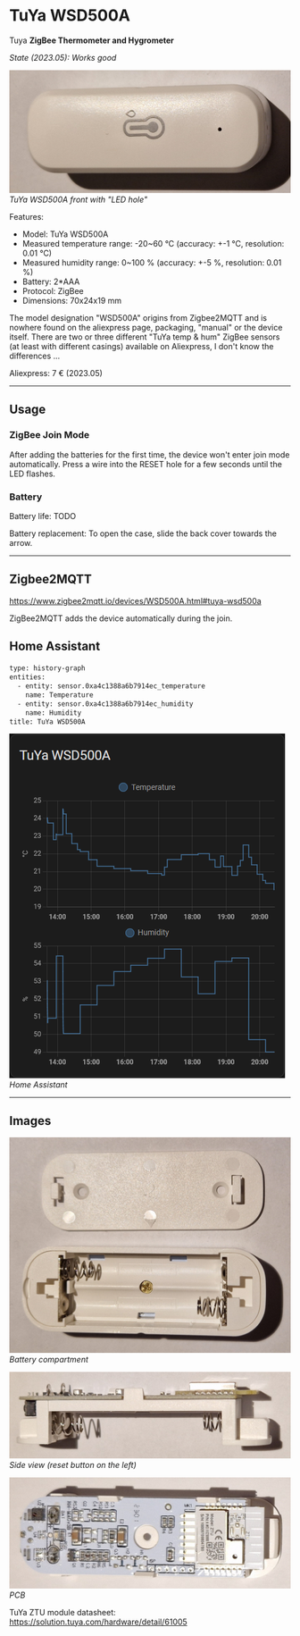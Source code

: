 # TuYa WSD500A

Tuya **ZigBee Thermometer and Hygrometer**

*State (2023.05): Works good*

![TuYa WSD500A](images/TuYa_WSD500A.jpg)
*TuYa WSD500A front with "LED hole"*

Features:
* Model: TuYa WSD500A
* Measured temperature range: -20~60 °C (accuracy: +-1 °C, resolution: 0.01 °C)
* Measured humidity range: 0~100 % (accuracy: +-5 %, resolution: 0.01 %)
* Battery: 2*AAA
* Protocol: ZigBee
* Dimensions: 70x24x19 mm

The model designation "WSD500A" origins from Zigbee2MQTT and is nowhere found on the aliexpress page, packaging, "manual" or the device itself. There are two or three different "TuYa temp & hum" ZigBee sensors (at least with different casings) available on Aliexpress, I don't know the differences ...

Aliexpress: 7 € (2023.05)

--------

## Usage

### ZigBee Join Mode

After adding the batteries for the first time, the device won't enter join mode automatically. Press a wire into the RESET hole for a few seconds until the LED flashes.

### Battery

Battery life: TODO

Battery replacement: To open the case, slide the back cover towards the arrow.

--------

## Zigbee2MQTT

https://www.zigbee2mqtt.io/devices/WSD500A.html#tuya-wsd500a

ZigBee2MQTT adds the device automatically during the join.

## Home Assistant

```
type: history-graph
entities:
  - entity: sensor.0xa4c1388a6b7914ec_temperature
    name: Temperature
  - entity: sensor.0xa4c1388a6b7914ec_humidity
    name: Humidity
title: TuYa WSD500A
```

![Home Assistant](images/TuYa_WSD500A_HASS.png)
*Home Assistant*

-------------------------

## Images

![Battery compartment](images/TuYa_WSD500A_battery.jpg)
*Battery compartment*

![Side view](images/TuYa_WSD500A_side.jpg)
*Side view (reset button on the left)*

![PCB](images/TuYa_WSD500A_PCB.jpg)
*PCB*

TuYa ZTU module datasheet: https://solution.tuya.com/hardware/detail/61005
